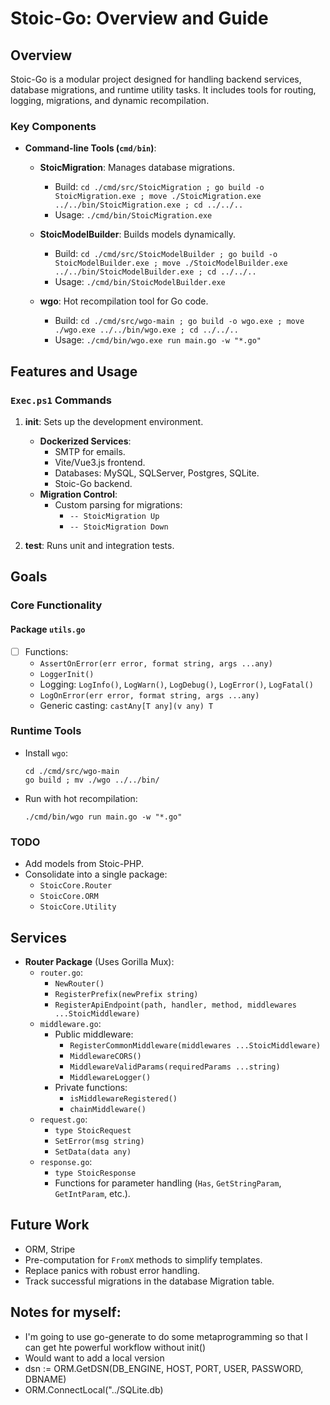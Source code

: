 # Stoic-Go: Overview and Guide  
  
## Overview  
  
Stoic-Go is a modular project designed for handling backend services, database migrations, and runtime utility tasks. It includes tools for routing, logging, migrations, and dynamic recompilation.  
  
### Key Components  
- **Command-line Tools (`cmd/bin`)**:  
  - **StoicMigration**: Manages database migrations.
    - Build: `cd ./cmd/src/StoicMigration ; go build -o StoicMigration.exe ; move ./StoicMigration.exe ../../bin/StoicMigration.exe ; cd ../../..`
    - Usage: `./cmd/bin/StoicMigration.exe`

  - **StoicModelBuilder**: Builds models dynamically.
    - Build: `cd ./cmd/src/StoicModelBuilder ; go build -o StoicModelBuilder.exe ; move ./StoicModelBuilder.exe ../../bin/StoicModelBuilder.exe ; cd ../../..`
    - Usage: `./cmd/bin/StoicModelBuilder.exe`

  - **wgo**: Hot recompilation tool for Go code.  
    - Build: `cd ./cmd/src/wgo-main ; go build -o wgo.exe ; move ./wgo.exe ../../bin/wgo.exe ; cd ../../..`
    - Usage: `./cmd/bin/wgo.exe run main.go -w "*.go"`
  
## Features and Usage  
  
### `Exec.ps1` Commands  
1. **init**: Sets up the development environment.  
   - **Dockerized Services**:  
     - SMTP for emails.  
     - Vite/Vue3.js frontend.  
     - Databases: MySQL, SQLServer, Postgres, SQLite.  
     - Stoic-Go backend.  
   - **Migration Control**:
     - Custom parsing for migrations:  
       - `-- StoicMigration Up`  
       - `-- StoicMigration Down`
  
2. **test**: Runs unit and integration tests.  
  
## Goals  
  
### Core Functionality  
  
#### Package `utils.go`  
- [ ] Functions:  
  - `AssertOnError(err error, format string, args ...any)`  
  - `LoggerInit()`  
  - Logging: `LogInfo()`, `LogWarn()`, `LogDebug()`, `LogError()`, `LogFatal()`  
  - `LogOnError(err error, format string, args ...any)`  
  - Generic casting: `castAny[T any](v any) T`  
  
### Runtime Tools  
  
- Install `wgo`:  
  ```  
  cd ./cmd/src/wgo-main  
  go build ; mv ./wgo ../../bin/
  ```  
- Run with hot recompilation:  
  ```  
  ./cmd/bin/wgo run main.go -w "*.go"  
  ```  
  
### TODO  
- Add models from Stoic-PHP.  
- Consolidate into a single package:  
  - `StoicCore.Router`  
  - `StoicCore.ORM`  
  - `StoicCore.Utility`  
  
## Services  
  
- **Router Package** (Uses Gorilla Mux):  
  - `router.go`:  
    - `NewRouter()`  
    - `RegisterPrefix(newPrefix string)`  
    - `RegisterApiEndpoint(path, handler, method, middlewares ...StoicMiddleware)`  
  - `middleware.go`:  
    - Public middleware:  
      - `RegisterCommonMiddleware(middlewares ...StoicMiddleware)`  
      - `MiddlewareCORS()`  
      - `MiddlewareValidParams(requiredParams ...string)`  
      - `MiddlewareLogger()`  
    - Private functions:  
      - `isMiddlewareRegistered()`  
      - `chainMiddleware()`  
  - `request.go`:  
    - `type StoicRequest`  
    - `SetError(msg string)`  
    - `SetData(data any)`  
  - `response.go`:  
    - `type StoicResponse`  
    - Functions for parameter handling (`Has`, `GetStringParam`, `GetIntParam`, etc.).  
  
## Future Work  
- ORM, Stripe
- Pre-computation for `FromX` methods to simplify templates.  
- Replace panics with robust error handling. 
- Track successful migrations in the database Migration table.

## Notes for myself:
- I'm going to use go-generate to do some metaprogramming so that I can get hte powerful workflow without init()
- Would want to add a local version 
- dsn := ORM.GetDSN(DB_ENGINE, HOST, PORT, USER, PASSWORD, DBNAME)
- ORM.ConnectLocal("../SQLite.db)